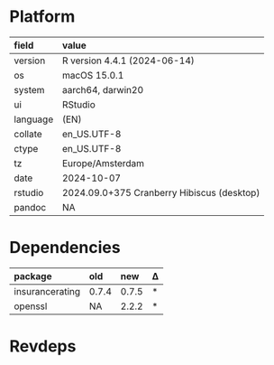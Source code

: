 # Platform

|field    |value                                      |
|:--------|:------------------------------------------|
|version  |R version 4.4.1 (2024-06-14)               |
|os       |macOS 15.0.1                               |
|system   |aarch64, darwin20                          |
|ui       |RStudio                                    |
|language |(EN)                                       |
|collate  |en_US.UTF-8                                |
|ctype    |en_US.UTF-8                                |
|tz       |Europe/Amsterdam                           |
|date     |2024-10-07                                 |
|rstudio  |2024.09.0+375 Cranberry Hibiscus (desktop) |
|pandoc   |NA                                         |

# Dependencies

|package         |old   |new   |Δ  |
|:---------------|:-----|:-----|:--|
|insurancerating |0.7.4 |0.7.5 |*  |
|openssl         |NA    |2.2.2 |*  |

# Revdeps

